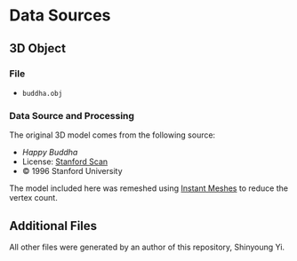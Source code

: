 # Data Sources

## 3D Object

### File

* `buddha.obj`

### Data Source and Processing

The original 3D model comes from the following source:

* *Happy Buddha*
* License: [Stanford Scan](http://www.graphics.stanford.edu/data/3Dscanrep/)
* © 1996 Stanford University

The model included here was remeshed using [Instant Meshes](https://github.com/wjakob/instant-meshes) to reduce the vertex count.

## Additional Files

All other files were generated by an author of this repository, Shinyoung Yi.